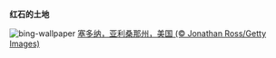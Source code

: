
**红石的土地**

![bing-wallpaper](https://www.bing.com/th?id=OHR.SedonaSunset_ZH-CN6289462383_1920x1080.jpg)
[塞多纳，亚利桑那州，美国 (© Jonathan Ross/Getty Images)](https://www.bing.com/search?q=%E5%A1%9E%E5%A4%9A%E7%BA%B3&amp;form=hpcapt&amp;mkt=zh-cn)
  